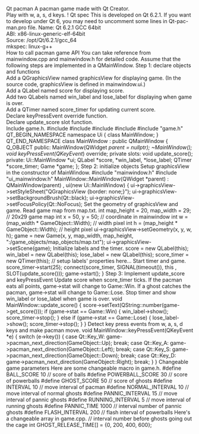 Qt pacman
A pacman game made with Qt Creator.  
Play with w, a, s, d keys.
!
Qt spec
This is developed on Qt 6.2.1. If you want to develop under Qt 6, you may need to uncomment some lines in Qt-pac-man.pro file.
Name: Qt 6.2.1 GCC 64bit  
ABI: x86-linux-generic-elf-64bit  
Source: /opt/Qt/6.2.1/gcc_64  
mkspec: linux-g++  
How to call pacman game API
You can take reference from mainwindow.cpp and mainwindow.h for detailed code. Assume that the following steps are implemented in a QMainWindow.
Step 1: declare objects and functions  
Add a QGraphicsView named graphicsView for displaying game. (In the source code, graphicsView is defined in mainwindow.ui.)  
Add a QLabel named score for displaying score.  
Add two QLabels named win_label and lose_label for displaying when game is over.  
Add a QTimer named score_timer for updating current score.  
Declare keyPressEvent override function.  
Declare update_score slot function.  
Include game.h.
#include <QMainWindow>
#include <QLabel>
#include <QKeyEvent>
#include <QTimer>
#include "game.h"
QT_BEGIN_NAMESPACE
namespace Ui { class MainWindow; }
QT_END_NAMESPACE
class MainWindow : public QMainWindow
{
    Q_OBJECT
public:
    MainWindow(QWidget *parent = nullptr);
    ~MainWindow();
    void keyPressEvent(QKeyEvent*) override;
private slots:
    void update_score();
private:
    Ui::MainWindow *ui;
    QLabel *score, *win_label, *lose_label;
    QTimer *score_timer;
    Game *game;
};
Step 2: initialize objects
Setup graphicsView in the constructor of MainWindow.
#include "mainwindow.h"
#include "ui_mainwindow.h"
MainWindow::MainWindow(QWidget *parent)
    : QMainWindow(parent)
    , ui(new Ui::MainWindow)
{
    ui->graphicsView->setStyleSheet("QGraphicsView {border: none;}");
    ui->graphicsView->setBackgroundBrush(Qt::black);
    ui->graphicsView->setFocusPolicy(Qt::NoFocus);
Set the geometry of graphicsView and game. Read game map from map.txt.
    int map_height = 20, map_width = 29;            // 20x29 game map
    int x = 50, y = 50;                             // coordinate in mainwindow
    int w = (map_width * GameObject::Width);        // width pixel
    int h = (map_height * GameObject::Width);       // height pixel
    ui->graphicsView->setGeometry(x, y, w, h);
    game = new Game(x, y, map_width, map_height, ":/game_objects/map_objects/map.txt");
    ui->graphicsView->setScene(game);
Initialize labels and the timer.
    score = new QLabel(this);
    win_label = new QLabel(this);
    lose_label = new QLabel(this);
    score_timer = new QTimer(this);
    // setup labels' properties here...
Start timer and game.
    score_timer->start(25);
    connect(score_timer, SIGNAL(timeout()), this , SLOT(update_score()));
    game->start();
}
Step 3: Implement update_score and keyPressEvent
Update score when score_timer ticks. If the pacman eats all points, game->stat will change to Game::Win. If a ghost catches the pacman, game->stat will change to Game::Lose. Stop timer and show win_label or lose_label when game is over.
void MainWindow::update_score()
{
    score->setText(QString::number(game->get_score()));
    if (game->stat == Game::Win) {
        win_label->show();
        score_timer->stop();
    } else if (game->stat == Game::Lose) {
        lose_label->show();
        score_timer->stop();
    }
}
Detect key press events from w, a, s, d keys and make pacman move.
void MainWindow::keyPressEvent(QKeyEvent *e)
{
    switch (e->key()) {
    case Qt::Key_W:
        game->pacman_next_direction(GameObject::Up);
        break;
    case Qt::Key_A:
        game->pacman_next_direction(GameObject::Left);
        break;
    case Qt::Key_S:
        game->pacman_next_direction(GameObject::Down);
        break;
    case Qt::Key_D:
        game->pacman_next_direction(GameObject::Right);
        break;
    }
}
Changeable game parameters
Here are some changeable macro in game.h.
#define BALL_SCORE       10     // score of balls
#define POWERBALL_SCORE  30     // score of powerballs
#define GHOST_SCORE      50     // score of ghosts
#define INTERVAL         10     // move interval of pacman
#define NORMAL_INTERVAL  10     // move interval of normal ghosts
#define PANNIC_INTERVAL  15     // move interval of pannic ghosts
#define RUNNING_INTERVAL 5      // move interval of running ghosts
#define PANNIC_TIME      1000   // interval number of pannic ghosts
#define FLASH_INTERVAL   200    // flash interval of powerballs
Here's a changeable array in game.cpp.
// interval number before ghosts going out the cage
int GHOST_RELEASE_TIME[] = {0, 200, 400, 600};

